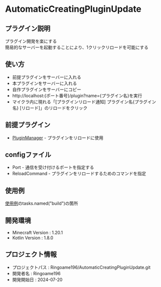 # AutomaticCreatingPluginUpdate

## プラグイン説明
プラグイン開発を楽にする <br>
簡易的なサーバーを起動することにより、1クリックリロードを可能にする

## 使い方
- 前提プラグインをサーバーに入れる
- 本プラグインをサーバーに入れる
- 自作プラグインをサーバーにコピー
- http://localhost:{ポート番号}/plugin?name={プラグイン名}を実行
- マイクラ内に現れる「[プラグインリロード通知] プラグイン名{プラグイン名} [リロード]」のリロードをクリック

## 前提プラグイン
- [PluginManager](https://github.com/Lenni0451/SpigotPluginManager) - プラグインをリロードに使用

## configファイル
- Port - 通信を受け付けるポートを指定する
- ReloadCommand - プラグインをリロードするためのコマンドを指定

## 使用例
[使用例](https://github.com/Ringoame196/KotlinSpigotPluginTemplate/blob/master/build.gradle.kts)のtasks.named("build")の箇所

## 開発環境
- Minecraft Version : 1.20.1
- Kotlin Version : 1.8.0

## プロジェクト情報
- プロジェクトパス : Ringoame196/AutomaticCreatingPluginUpdate.git
- 開発者名 : Ringoame196
- 開発開始日 : 2024-07-20
